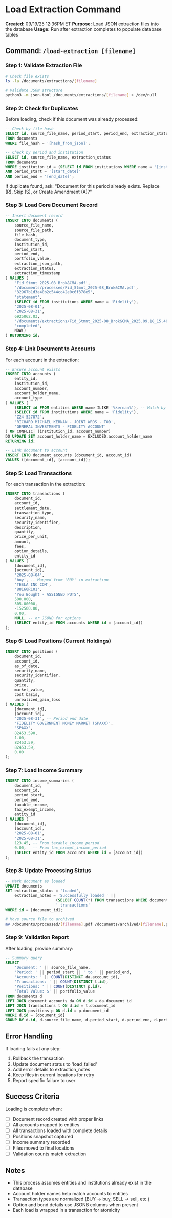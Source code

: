 # Load Extraction Command

**Created:** 09/19/25 12:36PM ET
**Purpose:** Load JSON extraction files into the database
**Usage:** Run after extraction completes to populate database tables

## Command: `/load-extraction [filename]`

### Step 1: Validate Extraction File

```bash
# Check file exists
ls -la /documents/extractions/[filename]

# Validate JSON structure
python3 -m json.tool /documents/extractions/[filename] > /dev/null
```

### Step 2: Check for Duplicates

Before loading, check if this document was already processed:

```sql
-- Check by file hash
SELECT id, source_file_name, period_start, period_end, extraction_status
FROM documents
WHERE file_hash = '[hash_from_json]';

-- Check by period and institution
SELECT id, source_file_name, extraction_status
FROM documents
WHERE institution_id = (SELECT id FROM institutions WHERE name = '[institution]')
AND period_start = '[start_date]'
AND period_end = '[end_date]';
```

If duplicate found, ask: "Document for this period already exists. Replace (R), Skip (S), or Create Amendment (A)?"

### Step 3: Load Core Document Record

```sql
-- Insert document record
INSERT INTO documents (
    source_file_name,
    source_file_path,
    file_hash,
    document_type,
    institution_id,
    period_start,
    period_end,
    portfolio_value,
    extraction_json_path,
    extraction_status,
    extraction_timestamp
) VALUES (
    'Fid_Stmnt_2025-08_Brok&CMA.pdf',
    '/documents/processed/Fid_Stmnt_2025-08_Brok&CMA.pdf',
    '32967b1d3e40b2c544cc42e0c6f378e5',
    'statement',
    (SELECT id FROM institutions WHERE name = 'Fidelity'),
    '2025-08-01',
    '2025-08-31',
    6925062.03,
    '/documents/extractions/Fid_Stmnt_2025-08_Brok&CMA_2025.09.18_15.48ET.json',
    'completed',
    NOW()
) RETURNING id;
```

### Step 4: Link Document to Accounts

For each account in the extraction:

```sql
-- Ensure account exists
INSERT INTO accounts (
    entity_id,
    institution_id,
    account_number,
    account_holder_name,
    account_type
) VALUES (
    (SELECT id FROM entities WHERE name ILIKE '%kernan%'), -- Match by holder name
    (SELECT id FROM institutions WHERE name = 'Fidelity'),
    'Z24-527872',
    'RICHARD MICHAEL KERNAN - JOINT WROS - TOD',
    'GENERAL INVESTMENTS - FIDELITY ACCOUNT'
) ON CONFLICT (institution_id, account_number)
DO UPDATE SET account_holder_name = EXCLUDED.account_holder_name
RETURNING id;

-- Link document to account
INSERT INTO document_accounts (document_id, account_id)
VALUES ([document_id], [account_id]);
```

### Step 5: Load Transactions

For each transaction in the extraction:

```sql
INSERT INTO transactions (
    document_id,
    account_id,
    settlement_date,
    transaction_type,
    security_name,
    security_identifier,
    description,
    quantity,
    price_per_unit,
    amount,
    fees,
    option_details,
    entity_id
) VALUES (
    [document_id],
    [account_id],
    '2025-08-04',
    'buy', -- Mapped from 'BUY' in extraction
    'TESLA INC COM',
    '88160R101',
    'You Bought - ASSIGNED PUTS',
    500.000,
    305.00000,
    -152500.00,
    0.00,
    NULL, -- or JSONB for options
    (SELECT entity_id FROM accounts WHERE id = [account_id])
);
```

### Step 6: Load Positions (Current Holdings)

```sql
INSERT INTO positions (
    document_id,
    account_id,
    as_of_date,
    security_name,
    security_identifier,
    quantity,
    price,
    market_value,
    cost_basis,
    unrealized_gain_loss
) VALUES (
    [document_id],
    [account_id],
    '2025-08-31', -- Period end date
    'FIDELITY GOVERNMENT MONEY MARKET (SPAXX)',
    'SPAXX',
    82453.590,
    1.00,
    82453.59,
    82453.59,
    0.00
);
```

### Step 7: Load Income Summary

```sql
INSERT INTO income_summaries (
    document_id,
    account_id,
    period_start,
    period_end,
    taxable_income,
    tax_exempt_income,
    entity_id
) VALUES (
    [document_id],
    [account_id],
    '2025-08-01',
    '2025-08-31',
    123.45, -- From taxable_income_period
    0.00,   -- From tax_exempt_income_period
    (SELECT entity_id FROM accounts WHERE id = [account_id])
);
```

### Step 8: Update Processing Status

```sql
-- Mark document as loaded
UPDATE documents
SET extraction_status = 'loaded',
    extraction_notes = 'Successfully loaded ' ||
                      (SELECT COUNT(*) FROM transactions WHERE document_id = [document_id]) ||
                      ' transactions'
WHERE id = [document_id];
```

```bash
# Move source file to archived
mv /documents/processed/[filename].pdf /documents/archived/[filename].pdf
```

### Step 9: Validation Report

After loading, provide summary:

```sql
-- Summary query
SELECT
    'Document: ' || source_file_name,
    'Period: ' || period_start || ' to ' || period_end,
    'Accounts: ' || COUNT(DISTINCT da.account_id),
    'Transactions: ' || COUNT(DISTINCT t.id),
    'Positions: ' || COUNT(DISTINCT p.id),
    'Total Value: $' || portfolio_value
FROM documents d
LEFT JOIN document_accounts da ON d.id = da.document_id
LEFT JOIN transactions t ON d.id = t.document_id
LEFT JOIN positions p ON d.id = p.document_id
WHERE d.id = [document_id]
GROUP BY d.id, d.source_file_name, d.period_start, d.period_end, d.portfolio_value;
```

## Error Handling

If loading fails at any step:
1. Rollback the transaction
2. Update document status to 'load_failed'
3. Add error details to extraction_notes
4. Keep files in current locations for retry
5. Report specific failure to user

## Success Criteria

Loading is complete when:
- [ ] Document record created with proper links
- [ ] All accounts mapped to entities
- [ ] All transactions loaded with complete details
- [ ] Positions snapshot captured
- [ ] Income summary recorded
- [ ] Files moved to final locations
- [ ] Validation counts match extraction

## Notes

- This process assumes entities and institutions already exist in the database
- Account holder names help match accounts to entities
- Transaction types are normalized (BUY → buy, SELL → sell, etc.)
- Option and bond details use JSONB columns when present
- Each load is wrapped in a transaction for atomicity